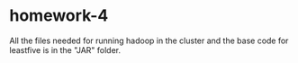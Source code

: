 # homework-4

All the files needed for running hadoop in the cluster and the base code for leastfive is in the "JAR" folder.
